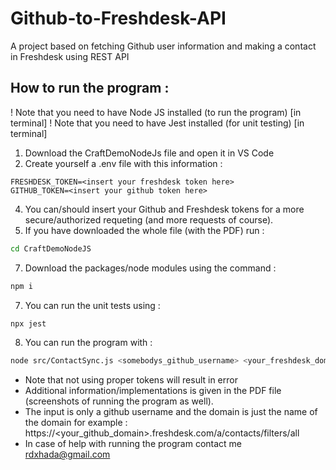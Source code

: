 # Github-to-Freshdesk-API
A project based on fetching Github user information and making a contact in Freshdesk using REST API
## How to run the program : 
! Note that you need to have Node JS installed (to run the program) [in terminal]
! Note that you need to have Jest installed (for unit testing) [in terminal] 
1) Download the CraftDemoNodeJs file and open it in VS Code
2) Create yourself a .env file with this information : 
```
FRESHDESK_TOKEN=<insert your freshdesk token here>
GITHUB_TOKEN=<insert your github token here>
```
4) You can/should insert your Github and Freshdesk tokens for a more secure/authorized requeting (and more requests of course).
5) If you have downloaded the whole file (with the PDF) run : 
```bash
cd CraftDemoNodeJS
```
7) Download the packages/node modules using the command : 
```bash
npm i
```
7) You can run the unit tests using :
```bash
npx jest
```
8) You can run the program with : 
```bash
node src/ContactSync.js <somebodys_github_username> <your_freshdesk_domain> 
```
- Note that not using proper tokens will result in error
- Additional information/implementations is given in the PDF file (screenshots of running the program as well).
- The input is only a github username and the domain is just the name of the domain for example : https://<your_github_domain>.freshdesk.com/a/contacts/filters/all
- In case of help with running the program contact me rdxhada@gmail.com


